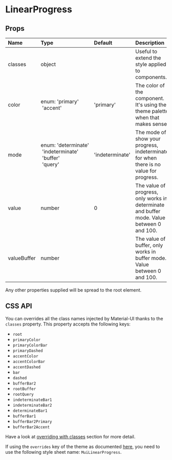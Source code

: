 <!--- This documentation is automatically generated, do not try to edit it. -->

# LinearProgress



## Props
| Name | Type | Default | Description |
|:-----|:-----|:--------|:------------|
| classes | object |  | Useful to extend the style applied to components. |
| color | enum:&nbsp;'primary'<br>&nbsp;'accent'<br> | 'primary' | The color of the component. It's using the theme palette when that makes sense. |
| mode | enum:&nbsp;'determinate'<br>&nbsp;'indeterminate'<br>&nbsp;'buffer'<br>&nbsp;'query'<br> | 'indeterminate' | The mode of show your progress, indeterminate for when there is no value for progress. |
| value | number | 0 | The value of progress, only works in determinate and buffer mode. Value between 0 and 100. |
| valueBuffer | number |  | The value of buffer, only works in buffer mode. Value between 0 and 100. |

Any other properties supplied will be spread to the root element.

## CSS API

You can overrides all the class names injected by Material-UI thanks to the `classes` property.
This property accepts the following keys:
- `root`
- `primaryColor`
- `primaryColorBar`
- `primaryDashed`
- `accentColor`
- `accentColorBar`
- `accentDashed`
- `bar`
- `dashed`
- `bufferBar2`
- `rootBuffer`
- `rootQuery`
- `indeterminateBar1`
- `indeterminateBar2`
- `determinateBar1`
- `bufferBar1`
- `bufferBar2Primary`
- `bufferBar2Accent`

Have a look at [overriding with classes](/customization/overrides#overriding-with-classes)
section for more detail.

If using the `overrides` key of the theme as documented
[here](/customization/themes#customizing-all-instances-of-a-component-type),
you need to use the following style sheet name: `MuiLinearProgress`.
